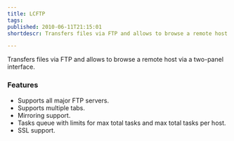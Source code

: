 ```yaml
---
title: LCFTP
tags: 
published: 2010-06-11T21:15:01
shortdescr: Transfers files via FTP and allows to browse a remote host via a two-panel interface

---
```


Transfers files via FTP and allows to browse a remote host via a
two-panel interface.

### Features

-   Supports all major FTP servers.
-   Supports multiple tabs.
-   Mirroring support.
-   Tasks queue with limits for max total tasks and max total tasks
    per host.
-   SSL support.